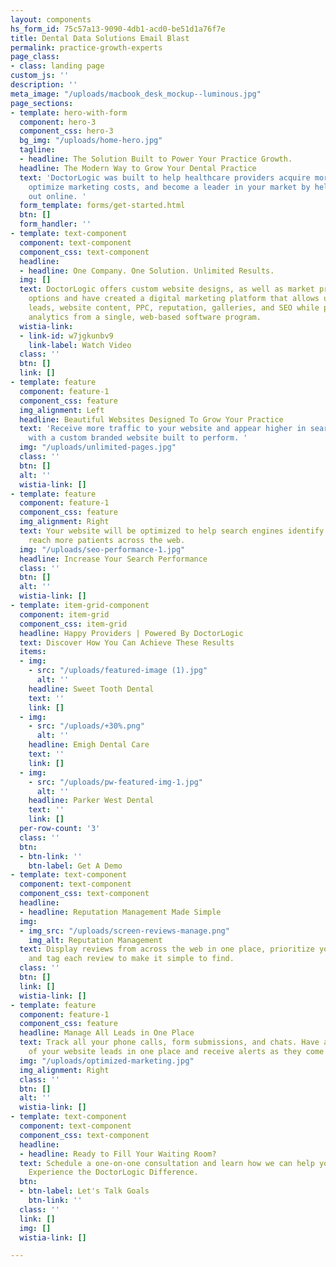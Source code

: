 ```yaml
---
layout: components
hs_form_id: 75c57a13-9090-4db1-acd0-be51d1a76f7e
title: Dental Data Solutions Email Blast
permalink: practice-growth-experts
page_class:
- class: landing page
custom_js: ''
description: ''
meta_image: "/uploads/macbook_desk_mockup--luminous.jpg"
page_sections:
- template: hero-with-form
  component: hero-3
  component_css: hero-3
  bg_img: "/uploads/home-hero.jpg"
  tagline:
  - headline: The Solution Built to Power Your Practice Growth.
  headline: The Modern Way to Grow Your Dental Practice
  text: 'DoctorLogic was built to help healthcare providers acquire more patients,
    optimize marketing costs, and become a leader in your market by helping you stand
    out online. '
  form_template: forms/get-started.html
  btn: []
  form_handler: ''
- template: text-component
  component: text-component
  component_css: text-component
  headline:
  - headline: One Company. One Solution. Unlimited Results.
  img: []
  text: DoctorLogic offers custom website designs, as well as market proven design
    options and have created a digital marketing platform that allows users to manage
    leads, website content, PPC, reputation, galleries, and SEO while providing website
    analytics from a single, web-based software program.
  wistia-link:
  - link-id: w7jgkunbv9
    link-label: Watch Video
  class: ''
  btn: []
  link: []
- template: feature
  component: feature-1
  component_css: feature
  img_alignment: Left
  headline: Beautiful Websites Designed To Grow Your Practice
  text: 'Receive more traffic to your website and appear higher in search engine results
    with a custom branded website built to perform. '
  img: "/uploads/unlimited-pages.jpg"
  class: ''
  btn: []
  alt: ''
  wistia-link: []
- template: feature
  component: feature-1
  component_css: feature
  img_alignment: Right
  text: Your website will be optimized to help search engines identify your site to
    reach more patients across the web.
  img: "/uploads/seo-performance-1.jpg"
  headline: Increase Your Search Performance
  class: ''
  btn: []
  alt: ''
  wistia-link: []
- template: item-grid-component
  component: item-grid
  component_css: item-grid
  headline: Happy Providers | Powered By DoctorLogic
  text: Discover How You Can Achieve These Results
  items:
  - img:
    - src: "/uploads/featured-image (1).jpg"
      alt: ''
    headline: Sweet Tooth Dental
    text: ''
    link: []
  - img:
    - src: "/uploads/+30%.png"
      alt: ''
    headline: Emigh Dental Care
    text: ''
    link: []
  - img:
    - src: "/uploads/pw-featured-img-1.jpg"
      alt: ''
    headline: Parker West Dental
    text: ''
    link: []
  per-row-count: '3'
  class: ''
  btn:
  - btn-link: ''
    btn-label: Get A Demo
- template: text-component
  component: text-component
  component_css: text-component
  headline:
  - headline: Reputation Management Made Simple
  img:
  - img_src: "/uploads/screen-reviews-manage.png"
    img_alt: Reputation Management
  text: Display reviews from across the web in one place, prioritize your favorites,
    and tag each review to make it simple to find.
  class: ''
  btn: []
  link: []
  wistia-link: []
- template: feature
  component: feature-1
  component_css: feature
  headline: Manage All Leads in One Place
  text: Track all your phone calls, form submissions, and chats. Have a clear picture
    of your website leads in one place and receive alerts as they come in.
  img: "/uploads/optimized-marketing.jpg"
  img_alignment: Right
  class: ''
  btn: []
  alt: ''
  wistia-link: []
- template: text-component
  component: text-component
  component_css: text-component
  headline:
  - headline: Ready to Fill Your Waiting Room?
  text: Schedule a one-on-one consultation and learn how we can help you succeed online.
    Experience the DoctorLogic Difference.
  btn:
  - btn-label: Let's Talk Goals
    btn-link: ''
  class: ''
  link: []
  img: []
  wistia-link: []

---
```

